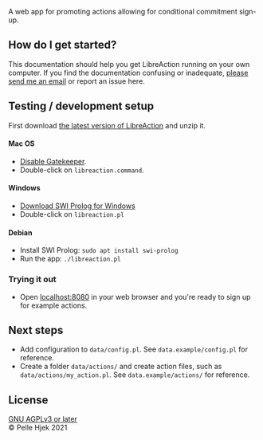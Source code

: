 A web app for promoting actions allowing for conditional commitment sign-up.

## How do I get started?
This documentation should help you get LibreAction running on your own computer. If you find the documentation confusing or inadequate, [please send me an email](mailto:hjek@member.fsf.org) or report an issue here.

## Testing / development setup
First download [the latest version of LibreAction](https://github.com/hjek/get-courage-now/archive/refs/heads/main.zip) and unzip it.

#### Mac OS
* [Disable Gatekeeper](https://osxdaily.com/2012/07/27/app-cant-be-opened-because-it-is-from-an-unidentified-developer/).
* Double-click on `libreaction.command`.
#### Windows
* [Download SWI Prolog for Windows](https://www.swi-prolog.org/download/stable/bin/swipl-8.2.4-1.x64.exe.envelope)
* Double-click on `libreaction.pl`
#### Debian
* Install SWI Prolog: `sudo apt install swi-prolog`
* Run the app: `./libreaction.pl`

### Trying it out
- Open [localhost:8080](https://localhost:8080) in your web browser and you're ready to sign up for example actions.

## Next steps
- Add configuration to `data/config.pl`. See `data.example/config.pl` for reference.
- Create a folder `data/actions/` and create action files, such as `data/actions/my_action.pl`. See `data.example/actions/` for reference.

## License
[GNU AGPLv3 or later](https://www.gnu.org/licenses/agpl-3.0.en.html)  
© Pelle Hjek 2021
